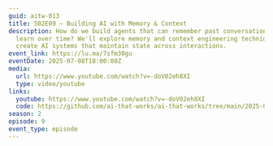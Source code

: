 ```yaml
---
guid: aitw-013
title: S02E09 – Building AI with Memory & Context
description: How do we build agents that can remember past conversations and
  learn over time? We'll explore memory and context engineering techniques to
  create AI systems that maintain state across interactions.
event_link: https://lu.ma/7sfm30gu
eventDate: 2025-07-08T18:00:00Z
media:
  url: https://www.youtube.com/watch?v=-doV02eh8XI
  type: video/youtube
links:
  youtube: https://www.youtube.com/watch?v=-doV02eh8XI
  code: https://github.com/ai-that-works/ai-that-works/tree/main/2025-07-08-context-engineering
season: 2
episode: 9
event_type: episode
---
```

